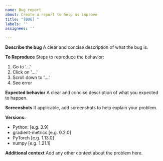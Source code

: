 ```yaml
---
name: Bug report
about: Create a report to help us improve
title: "[BUG] "
labels: ''
assignees: ''

---
```


**Describe the bug**
A clear and concise description of what the bug is.

**To Reproduce**
Steps to reproduce the behavior:
1. Go to '...'
2. Click on '....'
3. Scroll down to '....'
4. See error

**Expected behavior**
A clear and concise description of what you expected to happen.

**Screenshots**
If applicable, add screenshots to help explain your problem.

**Versions:**
 - Python: [e.g. 3.9]
 - gradient-metrics [e.g. 0.2.0]
 - PyTorch [e.g. 1.13.0]
 - numpy [e.g. 1.21.1]

**Additional context**
Add any other context about the problem here.
